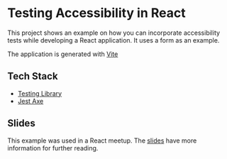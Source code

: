 # Testing Accessibility in React

This project shows an example on how you can incorporate accessibility tests while developing a React application. It uses a form as an example.

The application is generated with [Vite](https://vitejs.dev/)

## Tech Stack
- [Testing Library](https://testing-library.com/docs/react-testing-library/intro/)
- [Jest Axe](https://github.com/NickColley/jest-axe)

## Slides
This example was used in a React meetup. The [slides](/slides/) have more information for further reading.



